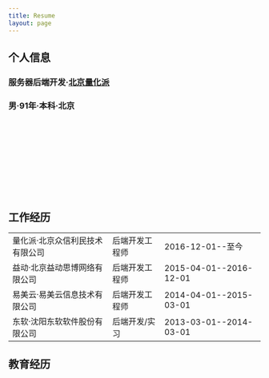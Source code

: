 ```yaml
---
title: Resume
layout: page
---
```

## 个人信息
### **服务器后端开发·[北京量化派](http://www.quantgroup.cn/)**

### **男·91年·本科·北京** 
<div class="social-links">
<a class="link" data-title="{{ site.email }}" href="mailto:{{ site.email }}">
    <svg class="icon icon-mail"><use xlink:href="#icon-mail"></use></svg>
</a>
</div>

## 工作经历

<table>
<tr>
<td>量化派·北京众信利民技术有限公司</td>
<td>后端开发工程师</td>
<td>2016-12-01--至今</td>
</tr>
<tr>
<td>益动·北京益动思博网络有限公司</td>
<td>后端开发工程师</td>
<td>2015-04-01--2016-12-01</td>
</tr>
<tr>
<td>易美云·易美云信息技术有限公司</td>
<td>后端开发工程师</td>
<td>2014-04-01--2015-03-01</td>
</tr>
<tr>
<td>东软·沈阳东软软件股份有限公司</td>
<td>后端开发/实习</td>
<td>2013-03-01--2014-03-01</td>
</tr>
</table>

## 教育经历

                  

